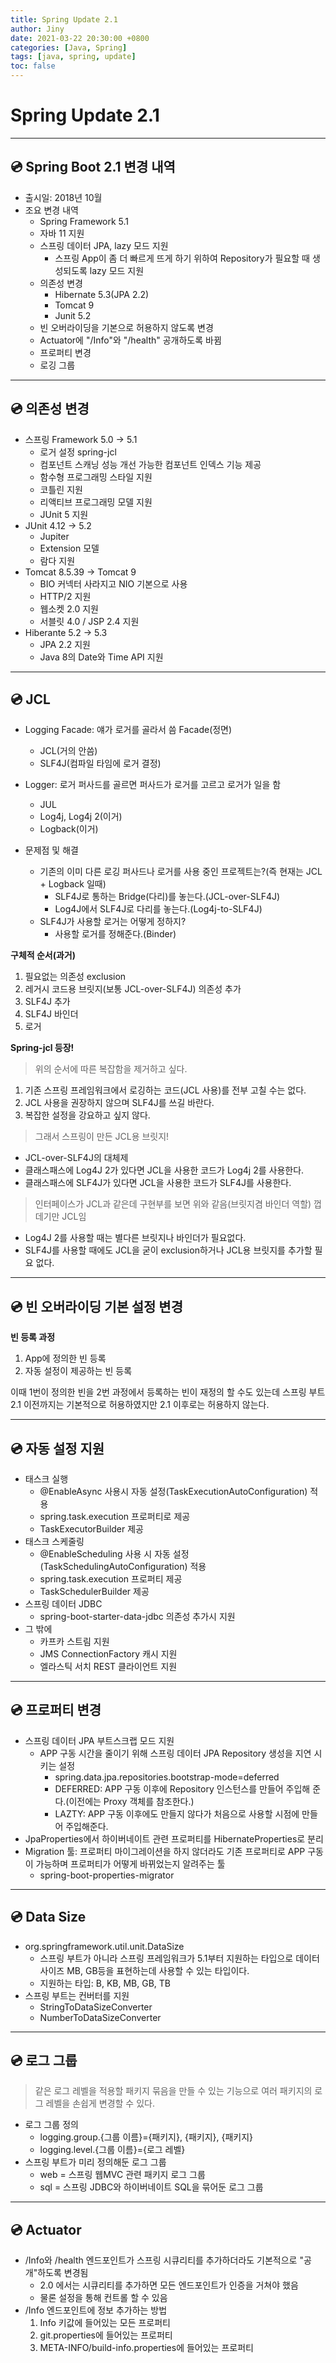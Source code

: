 ```yaml
---
title: Spring Update 2.1
author: Jiny
date: 2021-03-22 20:30:00 +0800
categories: [Java, Spring]
tags: [java, spring, update]
toc: false
---
```


# Spring Update 2.1

___

## 💿 **Spring Boot 2.1 변경 내역**

- 출시일: 2018년 10월
- 조요 변경 내역
  - Spring Framework 5.1
  - 자바 11 지원
  - 스프링 데이터 JPA, lazy 모드 지원
    - 스프링 App이 좀 더 빠르게 뜨게 하기 위하여 Repository가 필요할 때 생성되도록 lazy 모드 지원
  - 의존성 변경
    - Hibernate 5.3(JPA 2.2)
    - Tomcat 9
    - Junit 5.2
  - 빈 오버라이딩을 기본으로 허용하지 않도록 변경
  - Actuator에 "/Info"와 "/health" 공개하도록 바뀜
  - 프로퍼티 변경
  - 로깅 그룹

___

## 💿 **의존성 변경**

- 스프링 Framework 5.0 -> 5.1
  - 로거 설정 spring-jcl
  - 컴포넌트 스캐닝 성능 개선 가능한 컴포넌트 인덱스 기능 제공
  - 함수형 프로그래밍 스타일 지원
  - 코틀린 지원
  - 리액티브 프로그래밍 모델 지원
  - JUnit 5 지원
- JUnit 4.12 -> 5.2
  - Jupiter
  - Extension 모델
  - 람다 지원 
- Tomcat 8.5.39 -> Tomcat 9
  - BIO 커넥터 사라지고 NIO 기본으로 사용
  - HTTP/2 지원
  - 웹소켓 2.0 지원
  - 서블릿 4.0 / JSP 2.4 지원
- Hiberante 5.2 -> 5.3
  - JPA 2.2 지원
  - Java 8의 Date와 Time API 지원

___

## 💿 **JCL**

- Logging Facade: 얘가 로거를 골라서 씀 Facade(정면)
  - JCL(거의 안씀)
  - SLF4J(컴파일 타임에 로거 결정)
- Logger: 로거 퍼사드를 골르면 퍼사드가 로거를 고르고 로거가 일을 함
  - JUL 
  - Log4j, Log4j 2(이거) 
  - Logback(이거)


- 문제점 및 해결
  - 기존의 이미 다른 로깅 퍼사드나 로거를 사용 중인 프로젝트는?(즉 현재는 JCL + Logback 일때)
    - SLF4J로 통하는 Bridge(다리)를 놓는다.(JCL-over-SLF4J)
    - Log4J에서 SLF4J로 다리를 놓는다.(Log4j-to-SLF4J)
  - SLF4J가 사용할 로거는 어떻게 정하지?
    - 사용할 로거를 정해준다.(Binder)

**구체적 순서(과거)**

1. 필요없는 의존성 exclusion
2. 레거시 코드용 브릿지(보통 JCL-over-SLF4J) 의존성 추가
3. SLF4J 추가
4. SLF4J 바인더
5. 로거

**Spring-jcl 등장!**

> 위의 순서에 따른 복잡함을 제거하고 싶다.

1. 기존 스프링 프레임워크에서 로깅하는 코드(JCL 사용)를 전부 고칠 수는 없다.
2. JCL 사용을 권장하지 않으며 SLF4J를 쓰길 바란다.
3. 복잡한 설정을 강요하고 싶지 않다.

> 그래서 스프링이 만든 JCL용 브릿지!

- JCL-over-SLF4J의 대체제
- 클래스패스에 Log4J 2가 있다면 JCL을 사용한 코드가 Log4j 2를 사용한다.
- 클래스패스에 SLF4J가 있다면 JCL을 사용한 코드가 SLF4J를 사용한다.

> 인터페이스가 JCL과 같은데 구현부를 보면 위와 같음(브릿지겸 바인더 역할) 껍데기만 JCL임

- Log4J 2를 사용할 때는 별다른 브릿지나 바인더가 필요없다.
- SLF4J를 사용할 때에도 JCL을 굳이 exclusion하거나 JCL용 브릿지를 추가할 필요 없다.

 ___

 ## 💿 **빈 오버라이딩 기본 설정 변경**

**빈 등록 과정**

 1. App에 정의한 빈 등록
 2. 자동 설정이 제공하는 빈 등록

이때 1번이 정의한 빈을 2번 과정에서 등록하는 빈이 재정의 할 수도 있는데 스프링 부트 2.1 이전까지는 기본적으로 허용하였지만 2.1 이후로는 허용하지 않는다.

___

## 💿 **자동 설정 지원**

- 태스크 실행
  - @EnableAsync 사용시 자동 설정(TaskExecutionAutoConfiguration) 적용
  - spring.task.execution 프로퍼티로 제공
  - TaskExecutorBuilder 제공
- 태스크 스케줄링
  - @EnableScheduling 사용 시 자동 설정(TaskSchedulingAutoConfiguration) 적용
  - spring.task.execution 프로퍼티 제공
  - TaskSchedulerBuilder 제공
- 스프링 데이터 JDBC
  - spring-boot-starter-data-jdbc 의존성 추가시 지원
- 그 밖에
  - 카프카 스트림 지원
  - JMS ConnectionFactory 캐시 지원
  - 엘라스틱 서치 REST 클라이언트 지원

___

## 💿 **프로퍼티 변경**

- 스프링 데이터 JPA 부트스크랩 모드 지원
  - APP 구동 시간을 줄이기 위해 스프링 데이터 JPA Repository 생성을 지연 시키는 설정
    - spring.data.jpa.repositories.bootstrap-mode=deferred
    - DEFERRED: APP 구동 이후에 Repository 인스턴스를 만들어 주입해 준다.(이전에는 Proxy 객체를 참조한다.)
    - LAZTY: APP 구동 이후에도 만들지 않다가 처음으로 사용할 시점에 만들어 주입해준다.
- JpaProperties에서 하이버네이트 관련 프로퍼티를 HibernateProperties로 분리
- Migration 툴: 프로퍼티 마이그레이션을 하지 않더라도 기존 프로퍼티로 APP 구동이 가능하며 프로퍼티가 어떻게 바뀌었는지 알려주는 툴
  - spring-boot-properties-migrator

___

## 💿 **Data Size**

- org.springframework.util.unit.DataSize
  - 스프링 부트가 아니라 스프링 프레임워크가 5.1부터 지원하는 타입으로 데이터 사이즈 MB, GB등을 표현하는데 사용할 수 있는 타입이다.
  - 지원하는 타입: B, KB, MB, GB, TB
- 스프링 부트는 컨버터를 지원
  - StringToDataSizeConverter
  - NumberToDataSizeConverter

___

## 💿 **로그 그룹**

> 같은 로그 레벨을 적용할 패키지 묶음을 만들 수 있는 기능으로 여러 패키지의 로그 레벨을 손쉽게 변경할 수 있다.

- 로그 그룹 정의
   - logging.group.{그룹 이름}={패키지}, {패키지}, {패키지}
   - logging.level.{그룹 이름}={로그 레벨}
- 스프링 부트가 미리 정의해둔 로그 그룹
  - web = 스프링 웹MVC 관련 패키지 로그 그룹
  - sql = 스프링 JDBC와 하이버네이트 SQL을 묶어둔 로그 그룹

___

## 💿 **Actuator**

- /Info와 /health 엔드포인트가 스프링 시큐리티를 추가하더라도 기본적으로 "공개"하도록 변경됨
  - 2.0 에서는 시큐리티를 추가하면 모든 엔드포인트가 인증을 거쳐야 했음
  - 물론 설정을 통해 컨트롤 할 수 있음
- /Info 엔드포인트에 정보 추가하는 방법
  1. Info 키값에 들어있는 모든 프로퍼티
  2. git.properties에 들어있는 프로퍼티
  3. META-INFO/build-info.properties에 들어있는 프로퍼티